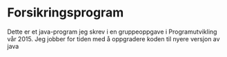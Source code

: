 # Forsikringsprogram

Dette er et java-program jeg skrev i en gruppeoppgave i Programutvikling vår 2015.
Jeg jobber for tiden med å oppgradere koden til nyere versjon av java
